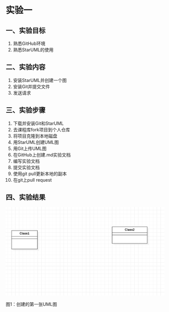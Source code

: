 # 实验一

## 一、实验目标
1. 熟悉GitHub环境
2. 熟悉StarUML的使用

## 二、实验内容
1. 安装StarUML并创建一个图
2. 安装Git并提交文件
3. 发送请求

## 三、实验步骤
1. 下载并安装Git和StarUML
2. 去课程库fork项目到个人仓库
3. 将项目克隆到本地磁盘
4. 用StarUML创建UML图
5. 用Git上传UML图
6. 在GitHub上创建.md实验文档
7. 编写实验文档
8. 提交实验文档
9. 使用git pull更新本地的副本
10. 在git上pull request

## 四、实验结果
![第一张UML图](./model01.jpg)

图1：创建的第一张UML图
